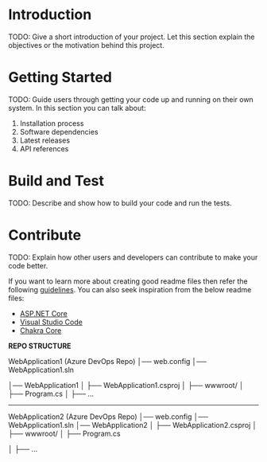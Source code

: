 # Introduction 
TODO: Give a short introduction of your project. Let this section explain the objectives or the motivation behind this project. 

# Getting Started
TODO: Guide users through getting your code up and running on their own system. In this section you can talk about:
1.	Installation process
2.	Software dependencies
3.	Latest releases
4.	API references

# Build and Test
TODO: Describe and show how to build your code and run the tests. 

# Contribute
TODO: Explain how other users and developers can contribute to make your code better. 

If you want to learn more about creating good readme files then refer the following [guidelines](https://docs.microsoft.com/en-us/azure/devops/repos/git/create-a-readme?view=azure-devops). You can also seek inspiration from the below readme files:
- [ASP.NET Core](https://github.com/aspnet/Home)
- [Visual Studio Code](https://github.com/Microsoft/vscode)
- [Chakra Core](https://github.com/Microsoft/ChakraCore)


******************REPO STRUCTURE******************


WebApplication1 (Azure DevOps Repo)
│── web.config
│── WebApplication1.sln

│── WebApplication1
│   ├── WebApplication1.csproj
│   ├── wwwroot/
│   ├── Program.cs
│   ├── ...

**********************************************************

WebApplication2 (Azure DevOps Repo)
│── web.config
│── WebApplication1.sln 
│── WebApplication2
│   ├── WebApplication2.csproj
│   ├── wwwroot/
│   ├── Program.cs

│   ├── ...
